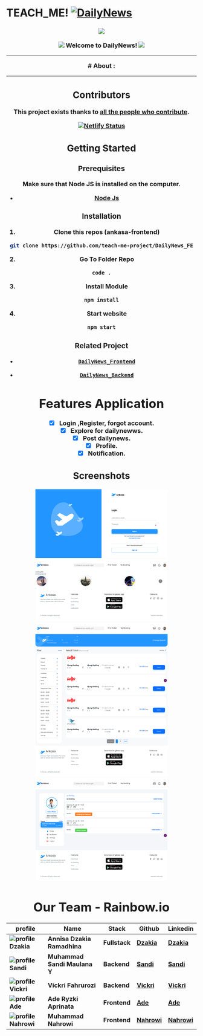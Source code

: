 # TEACH_ME!  [![DailyNews](https://awesome.re/badge-flat2.svg)](https://)
<h3 align="center">

![](https://capsule-render.vercel.app/api?type=waving&color=gradient&height=100&section=header)

<img src="https://camo.githubusercontent.com/5bbf8ca61ef5f92684489ace45ad6f45984fff87a621040c62b1fe31e3005ff9/687474703a2f2f692e696d6775722e636f6d2f436a34724d72532e676966" width="30">
  Welcome to DailyNews!
  <img src="https://media.giphy.com/media/hvRJCLFzcasrR4ia7z/giphy.gif" width="28">
  
---
<div align="center">
# About :
  
---
## Contributors

This project exists thanks to [all the people who contribute](https://github.com/orgs/teach-me-project/people).

  [![Netlify Status](https://api.netlify.com/api/v1/badges/29e58c63-9c4b-45a9-af9e-e827896feb5d/deploy-status)](https://app.netlify.com/sites/ankasa-rainbow/deploys)
## Getting Started

  

### Prerequisites

 Make sure that Node JS is installed on the computer.

* [Node Js](https://nodejs.org/)

  

### Installation

  

1. Clone this repos (ankasa-frontend)

```sh
git clone https://github.com/teach-me-project/DailyNews_FE
```

2. Go To Folder Repo

```sh
code .
```

3. Install Module

```sh
npm install
```
  
4. Start website

```sh
npm start
```

  

### Related Project

* [`DailyNews_Frontend`](https://github.com/teach-me-project/DailyNews_FE)

* [`DailyNews_Backend`](https://github.com/teach-me-project/DailyNews_BE)

  
# Features Application
- [x] Login ,Register, forgot account.
- [x] Explore for dailynewws.
- [x] Post dailynews.
- [x] Profile.
- [x] Notification.
## Screenshots

  

<div  align="center">

<img  width="350"  src="https://raw.githubusercontent.com/Rainbow-io/ankasa-frontend/dev/src/assets/ss/ankasa-loginpage.png">

<img  width="350"  src="https://raw.githubusercontent.com/Rainbow-io/ankasa-frontend/dev/src/assets/ss/ankasa-explore.png">

</div>

<div  align="center">

<img  width="350"  src="https://raw.githubusercontent.com/Rainbow-io/ankasa-frontend/dev/src/assets/ss/ankasa-findticket.png">

<img  width="350"  src="https://raw.githubusercontent.com/Rainbow-io/ankasa-frontend/dev/src/assets/ss/ankasa-mybooking.png">

</div>

  


# Our Team - Rainbow.io
 | profile | Name | Stack | Github | Linkedin |
 | ------- | ---- | ------ | ------ | -------- |
 | ![profile Dzakia][img-Dzakia] | Annisa Dzakia Ramadhina | Fullstack | [Dzakia](https://github.com/vigarp)|[Dzakia](https://www.linkedin.com/in/vigarp/) 
 | ![profile Sandi][img-Sandi] | Muhammad Sandi Maulana Y| Backend| [Sandi](https://github.com/dindachyfr)|[Sandi](https://www.linkedin.com/in/adindacahyaferina) 
 | ![profile Vickri][img-Vickri] | Vickri Fahrurozi | Backend | [Vickri](https://github.com/tyassusanto)|[Vickri](https://linkedin.com/in/tyassusanto/) 
 | ![profile Ade][img-Ade] | Ade Ryzki Aprinata | Frontend | [Ade](https://github.com/MuhDRifai)|[Ade](https://www.linkedin.com/in/muhamadrifai23/)
  | ![profile Nahrowi][img-Nahrowi] | Muhammad Nahrowi | Frontend | [Nahrowi](https://github.com/wahyuKurniawaan)|[Nahrowi](https://www.linkedin.com/in/ridhosuhendar)

[img-Dzakia]: https://avatars.githubusercontent.com/u/105700671?v=4
[img-Sandi]: https://avatars.githubusercontent.com/u/40363306?v=4
[img-Vickri]: https://avatars.githubusercontent.com/u/92015831?v=4
[img-Ade]: https://avatars.githubusercontent.com/u/95088271?v=4
[img-Nahrowi]: https://avatars.githubusercontent.com/u/86625224?v=4
